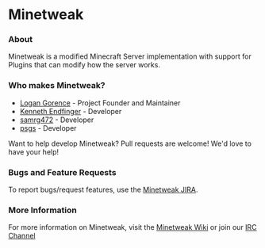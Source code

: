 # Minetweak

### About

Minetweak is a modified Minecraft Server implementation with support for Plugins that can modify how the server works.

### Who makes Minetweak?

- [Logan Gorence](https://github.com/logangorence/) - Project Founder and Maintainer
- [Kenneth Endfinger](https://github.com/kaendfinger/) - Developer
- [samrg472](https://github.com/samrg472/) - Developer
- [psgs](https://github.com/psgs/) - Developer

Want to help develop Minetweak? Pull requests are welcome! We'd love to have your help!

### Bugs and Feature Requests

To report bugs/request features, use the [Minetweak JIRA](https://minetweak.atlassian.net/secure/Dashboard.jspa).

### More Information

For more information on Minetweak, visit the [Minetweak Wiki](http://wiki.minetweak.org/) or join our [IRC Channel](http://wiki.minetweak.org/Main_Page#IRC)
